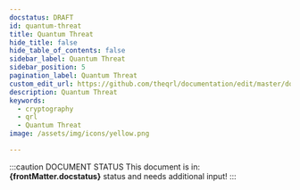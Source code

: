 ```yaml
---
docstatus: DRAFT
id: quantum-threat
title: Quantum Threat
hide_title: false
hide_table_of_contents: false
sidebar_label: Quantum Threat
sidebar_position: 5
pagination_label: Quantum Threat
custom_edit_url: https://github.com/theqrl/documentation/edit/master/docs/basics/xmss.md
description: Quantum Threat
keywords:
  - cryptography
  - qrl
  - Quantum Threat
image: /assets/img/icons/yellow.png

---
```


:::caution DOCUMENT STATUS 
<span>This document is in: <b>{frontMatter.docstatus}</b> status and needs additional input!</span>
:::
